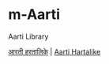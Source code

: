 # m-Aarti
Aarti Library

[आरती हरतालिके](https://github.com/orajguru/m-Aarti/blob/main/marathi/%E0%A4%86%E0%A4%B0%E0%A4%A4%E0%A5%80%20%E0%A4%B9%E0%A4%B0%E0%A4%A4%E0%A4%BE%E0%A4%B2%E0%A4%BF%E0%A4%95%E0%A5%87.md) | [Aarti Hartalike](https://github.com/orajguru/m-Aarti/blob/main/english/Aarti%20Hartalike.md)
